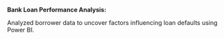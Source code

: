 **Bank Loan Performance Analysis:**

   Analyzed borrower data to uncover factors influencing loan defaults using Power BI. 
